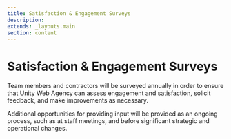 ```yaml
---
title: Satisfaction & Engagement Surveys
description:
extends: _layouts.main
section: content
---
```


# Satisfaction & Engagement Surveys

Team members and contractors will be surveyed annually in order to ensure that Unity Web Agency can assess engagement and satisfaction, solicit feedback, and make improvements as necessary.

Additional opportunities for providing input will be provided as an ongoing process, such as at staff meetings, and before significant strategic and operational changes.
